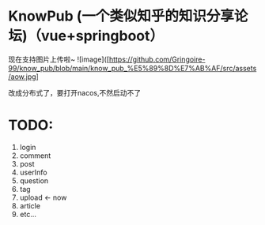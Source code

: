 # KnowPub (一个类似知乎的知识分享论坛)（vue+springboot）
现在支持图片上传啦~
![image]([https://github.com/Gringoire-99/know_pub/blob/main/know_pub_%E5%89%8D%E7%AB%AF/src/assets/aow.jpg]

改成分布式了，要打开nacos,不然启动不了

   
   # TODO:
   1. login
   5. comment 
   5. post
   3. userInfo
   4. question 
   6. tag 
   7. upload <- now
   8. article 
   9. etc...
   
   

